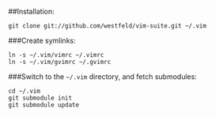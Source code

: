##Installation:

    git clone git://github.com/westfeld/vim-suite.git ~/.vim

###Create symlinks:

    ln -s ~/.vim/vimrc ~/.vimrc
    ln -s ~/.vim/gvimrc ~/.gvimrc

###Switch to the `~/.vim` directory, and fetch submodules:

    cd ~/.vim
    git submodule init
    git submodule update

